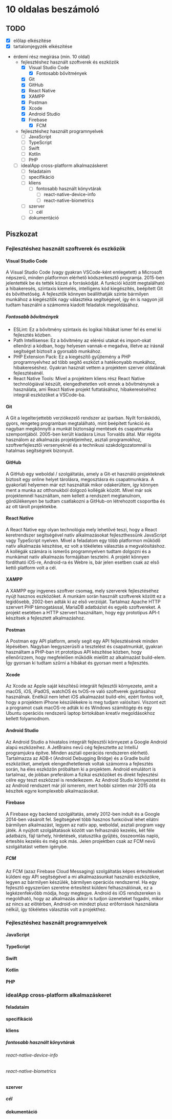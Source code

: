 # 10 oldalas beszámoló

## TODO

- [x] előlap elkészítése
- [x] tartalomjegyzék elkészítése
- érdemi rész megírása (min. 10 oldal)
  - fejlesztéshez használt szoftverek és eszközök
    - [x] Visual Studio Code
      - [x] Fontosabb bővítmények
    - [x] Git
    - [x] GitHub
    - [x] React Native
    - [x] XAMPP
    - [x] Postman
    - [x] Xcode
    - [x] Android Studio
    - [x] Firebase
      - [x] FCM
  - fejlesztéshez használt programnyelvek
    - [ ] JavaScript
    - [ ] TypeScript
    - [ ] Swift
    - [ ] Kotlin
    - [ ] PHP
  - [ ] idealApp cross-platform alkalmazáskeret
    - [ ] feladataim
    - [ ] specifikáció
    - [ ] kliens
      - [ ] fontosabb használt könyvtárak
        - [ ] react-native-device-info
        - [ ] react-native-biometrics
    - [ ] szerver
      - [ ] cél
    - [ ] dokumentáció

## Piszkozat

### Fejlesztéshez használt szoftverek és eszközök

#### Visual Studio Code

A Visual Studio Code (vagy gyakran VSCode-ként emlegetett) a Microsoft népszerű, minden platformon elérhető kódszerkesztő programja. 2015-ben jelentették be és tették közzé a forráskódját. A funkciói között megtalálható a hibakeresés, szintaxis kiemelés, intelligens kód kiegészítés, beépített Git és bővíthetőség. A fejlesztők könnyen beállíthatják szinte bármilyen munkához a kiegészítők nagy választéka segítségével, így én is nagyon jól tudtam használni a számomra kiadott feladatok megoldásához.

##### Fontosabb bővítmények

- ESLint: Ez a bővítmény szintaxis és logikai hibákat ismer fel és emel ki fejlesztés közben.
- Path Intellisense: Ez a bővítmény az elérési utakat és import-okat ellenőrzi a kódban, hogy helyesen vannak-e megadva, illetve az írásnál segítséget biztosít a gyorsabb munkához.
- PHP Extension Pack: Ez a kiegészítő gyűjtemény a PHP programnyelvhez ad több segítő eszközt a hatékonyabb munkához, hibakereséshez. Gyakran hasznát vettem a projektem szerver oldalának fejlesztésénél.
- React Native Tools: Mivel a projektem kliens rész React Native technológiával készült, elengedhetetlen volt ennek a bővítménynek a használata, ami React Native projekt futtatásához, hibakereséséhez integrál eszközöket a VSCode-ba.

#### Git

A Git a legelterjettebb verziókezelő rendszer az iparban. Nyílt forráskódú, gyors, rengeteg programban megtalálható, mint beépített funkció és nagyban megkönnyíti a munkát biztonsági mentések és csapatmunka szempontjából. 2005-ben került kiadásra Linus Torvalds által. Már régóta használom az alkalmazás projektjeimhez, asztali programokhoz, szoftverfejlesztői versenyeknél és a technikusi szakdolgozatomnál is hatalmas segítségnek bizonyult.

#### GitHub

A GitHub egy weboldal / szolgáltatás, amely a Git-et használó projekteknek biztosít egy online helyet tárolásra, megosztásra és csapatmunkára. A gyakorlati helyemen már ezt használták mikor odakerültem, így könnyen ment a munka az otthonukból dolgozó kollégák között. Mivel már sok projektemnél használtam, nem kellett a rendszert megtanulnom, gördülékenyen be tudtam csatlakozni a GitHub-on létrehozott csoportba és az ott tárolt projektekbe.

#### React Native

A React Native egy olyan technológia mely lehetővé teszi, hogy a React keretrendszer segítségével natív alkalmazásokat fejleszthessünk JavaScript vagy TypeScript nyelven. Mivel a feladatom egy több platformon működő natív alkalmazás készítése, ez volt a tökéletes választás a megvalósításhoz. A kollégák számára is ismerős programnyelven tudtam dolgozni és a munkámat natív alkalmazás formájában tesztelni. A projekt könnyen fordítható iOS-re, Android-ra és Webre is, bár jelen esetben csak az első kettő platform volt a cél.

#### XAMPP

A XAMPP egy ingyenes szoftver csomag, mely szerverek fejlesztéséhez nyújt hasznos eszközöket. A munkám során használt szoftverek között ez a legidősebb, 2002-ben adták ki az első verzióját. Tartalmaz Apache HTTP szervert PHP támogatással, MariaDB adatbázist és egyéb szoftvereket. A projekt esetében a HTTP szervert használtam, hogy egy prototípus API-t készítsek a fejlesztett alkalmazáshoz.

#### Postman

A Postman egy API platform, amely segít egy API fejlesztésének minden lépésében. Nagyban leegyszerüsíti a tesztelést és csapatmunkát, gyakran használtam a PHP-ban írt prototípus API készítése közben, hogy ellenőrizzem, hogy megfelelően működik mielőtt az alkalmazást build-elem. Így gyorsan ki tudtam szűrni a hibákat és gyorsan ment a fejlesztés.

#### Xcode

Az Xcode az Apple saját készítésű integrált fejlesztői környezete, amit a macOS, iOS, iPadOS, watchOS és tvOS-re való szoftverek gyártásához használnak. Enélkül nem lehet iOS alkalmazást build-elni, ezért fontos volt, hogy a projektem iPhone készülékekre is meg tudjam valósítani. Viszont ezt a programot csak macOS-re adták ki és Windows számítógép és egy Ubuntu operációs rendszerű laptop birtokában kreatív megoldásokhoz kellett folyamodnom.

#### Android Studio

Az Android Studio a hivatalos integrált fejlesztői környezet a Google Android alapú eszközeihez. A JetBrains nevű cég fejlesztette az IntelliJ programjukra építve. Minden asztali operációs rendszeren elérhető. Tartalmazza az ADB-t (Android Debugging Bridge) és a Gradle build eszközöket, amelyek elengedhetetlenek voltak számomra a fejlesztés során, ha éles eszközön próbáltam ki a projektem. Android emulátort is tartalmaz, de jobban preferálom a fizikai eszközöket és direkt fejlesztési célre egy teszt eszközzel is rendelkezem. Az Android Studio környezetet és az Android rendszert már jól ismerem, mert hobbi szinten már 2015 óta készítek egyre komplexebb alkalmazásokat.

#### Firebase

A Firebase egy backend szolgáltatás, amely 2012-ben indult és a Google 2014-ben vásárolt fel. Segítségével több hasznos funkcióval lehet ellátni bármilyen alkalmazást, legyen az natív app, weboldal, asztali program vagy játék. A nyújtott szolgáltatások között van felhasználó kezelés, két féle adatbázis, fájl tárhely, hírdetések, statusztika gyűjtés, összeomlás napló, értesítés kezelés és még sok más. Jelen projektben csak az FCM nevű szolgáltatást vettem igénybe.

##### FCM

Az FCM (azaz Firebase Cloud Messaging) szolgáltatás képes értesítéseket küldeni egy API segítségével a mi alkalmazásunkat használó eszközökre, legyen az bármilyen készülék, bármilyen operációs rendszerrel. Ha egy fejlesztő egyszerűen szeretne értesítést küldeni felhasználóinak, ez a legkézenfekvőbb módja, hogy megtegye. Android és iOS rendszereken is megoldható, hogy az alkalmazás akkor is tudjon üzeneteket fogadni, mikor az nincs az előtérben, Android-on mindezt plusz erőforrások használata nélkül, így tökéletes választás volt a projekthez.

### Fejlesztéshez használt programnyelvek

#### JavaScript

#### TypeScript

#### Swift

#### Kotlin

#### PHP

### idealApp cross-platform alkalmazáskeret

#### feladataim

#### specifikáció

#### kliens

##### fontosabb használt könyvtárak

###### react-native-device-info

###### react-native-biometrics

#### szerver

##### cél

#### dokumentáció
